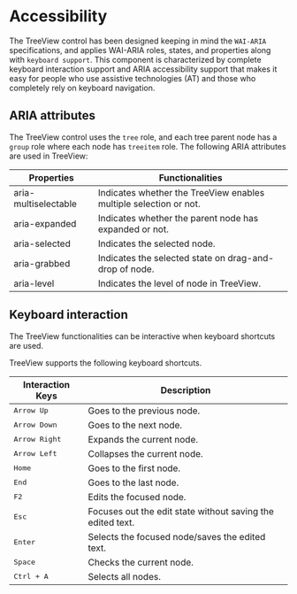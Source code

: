 # Accessibility

The TreeView control has been designed keeping in mind the `WAI-ARIA` specifications, and applies WAI-ARIA roles, states, and properties along with `keyboard support`. This component is characterized
by complete keyboard interaction support and ARIA accessibility support that makes it easy for people who use assistive technologies (AT) and those who completely rely on keyboard navigation.

## ARIA attributes

The TreeView control uses the `tree` role, and each tree parent node has a `group` role where each node has `treeitem` role. The following ARIA attributes are used in TreeView:

| **Properties** | **Functionalities** |
| --- | --- |
| aria-multiselectable | Indicates whether the TreeView enables multiple selection or not. |
| aria-expanded | Indicates whether the parent node has expanded or not. |
| aria-selected | Indicates the selected node. |
| aria-grabbed | Indicates the selected state on drag-and-drop of node. |
| aria-level | Indicates the level of node in TreeView. |

## Keyboard interaction

The TreeView functionalities can be interactive when keyboard shortcuts are used.

TreeView supports the following keyboard shortcuts.

| Interaction Keys | Description |
|------|---------|
| <kbd>Arrow Up</kbd> | Goes to the previous node. |
| <kbd>Arrow Down</kbd> | Goes to the next node. |
| <kbd>Arrow Right</kbd> | Expands the current node. |
| <kbd>Arrow Left</kbd> | Collapses the current node. |
| <kbd>Home</kbd> | Goes to the first node. |
| <kbd>End</kbd> | Goes to the last node. |
| <kbd>F2</kbd> | Edits the focused node. |
| <kbd>Esc</kbd> | Focuses out the edit state without saving the edited text. |
| <kbd>Enter</kbd> | Selects the focused node/saves the edited text. |
| <kbd>Space</kbd> | Checks the current node. |
| <kbd>Ctrl + A</kbd> | Selects all nodes. |